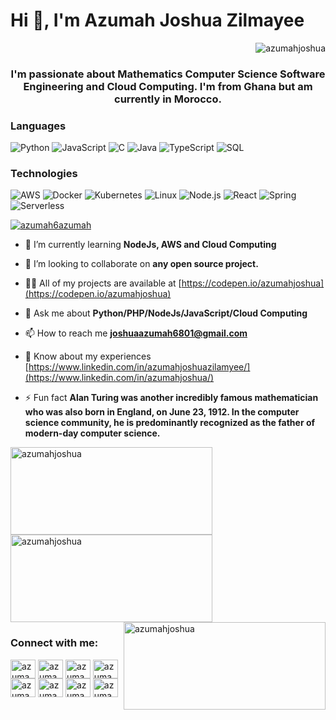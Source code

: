 <div align="center">
<h1 align="left">Hi 👋, I'm Azumah Joshua Zilmayee </h1> <p align="right"> <img src="https://komarev.com/ghpvc/?username=azumahjoshua&label=Profile%20views&color=0e75b6&style=flat" alt="azumahjoshua" /> </p>
</div>
<h3 align="center">I'm passionate about Mathematics Computer Science Software Engineering and Cloud Computing. I'm from Ghana but am currently in Morocco.</h3>

### Languages

![Python](https://img.shields.io/badge/-Python-000?&logo=Python)
![JavaScript](https://img.shields.io/badge/-JavaScript-000?&logo=JavaScript)
![C](https://img.shields.io/badge/-C-000?&logo=C)
![Java](https://img.shields.io/badge/-Java-000?&logo=Java&logoColor=007396)
![TypeScript](https://img.shields.io/badge/-TypeScript-000?&logo=TypeScript)
![SQL](https://img.shields.io/badge/-SQL-000?&logo=MySQL)

### Technologies

![AWS](https://img.shields.io/badge/-AWS-000?&logo=Amazon-AWS&logoColor=F90)
![Docker](https://img.shields.io/badge/-Docker-000?&logo=Docker)
![Kubernetes](https://img.shields.io/badge/-Kubernetes-000?&logo=Kubernetes)
![Linux](https://img.shields.io/badge/-Linux-000?&logo=Linux)
![Node.js](https://img.shields.io/badge/-Node.js-000?&logo=node.js)
![React](https://img.shields.io/badge/-React-000?&logo=React)
![Spring](https://img.shields.io/badge/-Spring-000?&logo=Spring)
![Serverless](https://img.shields.io/badge/-Serverless-000?&logo=Serverless)

<p align="left"> <a href="https://twitter.com/azumah6azumah" target="blank"><img src="https://img.shields.io/twitter/follow/azumah6azumah?logo=twitter&style=for-the-badge" alt="azumah6azumah" /></a> </p>

- 🌱 I’m currently learning **NodeJs, AWS and Cloud Computing**

- 👯 I’m looking to collaborate on **any open source project.**

- 👨‍💻 All of my projects are available at [https://codepen.io/azumahjoshua](https://codepen.io/azumahjoshua)

- 💬 Ask me about **Python/PHP/NodeJs/JavaScript/Cloud Computing**

- 📫 How to reach me **joshuaazumah6801@gmail.com**

- 📄 Know about my experiences [https://www.linkedin.com/in/azumahjoshuazilamyee/](https://www.linkedin.com/in/azumahjoshua/)

- ⚡ Fun fact **Alan Turing was another incredibly famous mathematician who was also born in England, on June 23, 1912. In the computer science community, he is predominantly recognized as the father of modern-day computer science.**

<div display="inline-block">
  <img align="left" height="140px" width="323px" src="https://github-readme-stats.vercel.app/api/top-langs?username=azumahjoshua&show_icons=true&locale=en&layout=compact" alt="azumahjoshua" />
<img align="auto" height="140px" width="323px" src="https://github-readme-stats.vercel.app/api?username=azumahjoshua&show_icons=true&locale=en" alt="azumahjoshua" />
<img align="right" height="140px"  width="323px" src="https://github-readme-streak-stats.herokuapp.com/?user=azumahjoshua&" alt="azumahjoshua" />
</div>

<h3 align="left">Connect with me:</h3>
<p align="left">
<a href="https://codepen.io/azumahjoshua" target="blank"><img align="center" src="https://raw.githubusercontent.com/rahuldkjain/github-profile-readme-generator/master/src/images/icons/Social/codepen.svg" alt="azumahjoshua" height="30" width="40" /></a>
<a href="https://twitter.com/azumah6azumah" target="blank"><img align="center" src="https://raw.githubusercontent.com/rahuldkjain/github-profile-readme-generator/master/src/images/icons/Social/twitter.svg" alt="azumah6azumah" height="30" width="40" /></a>
<a href="https://linkedin.com/in/azumahjoshuazilamyee" target="blank"><img align="center" src="https://raw.githubusercontent.com/rahuldkjain/github-profile-readme-generator/master/src/images/icons/Social/linked-in-alt.svg" alt="azumahjoshua" height="30" width="40" /></a>
<a href="https://medium.com/azumahjoshua" target="blank"><img align="center" src="https://raw.githubusercontent.com/rahuldkjain/github-profile-readme-generator/master/src/images/icons/Social/medium.svg" alt="azumahjoshua" height="30" width="40" /></a>
<a href="https://www.codechef.com/users/azumahjoshua" target="blank"><img align="center" src="https://cdn.jsdelivr.net/npm/simple-icons@3.1.0/icons/codechef.svg" alt="azumahjoshua" height="30" width="40" /></a>
<a href="https://www.leetcode.com/azumahjoshuazilamyee" target="blank"><img align="center" src="https://raw.githubusercontent.com/rahuldkjain/github-profile-readme-generator/master/src/images/icons/Social/leet-code.svg" alt="azumahjoshua" height="30" width="40" /></a>
<a href="https://www.hackerearth.com/azumahjoshuazilamyee" target="blank"><img align="center" src="https://raw.githubusercontent.com/rahuldkjain/github-profile-readme-generator/master/src/images/icons/Social/hackerearth.svg" alt="azumahjoshua" height="30" width="40" /></a>
<a href="https://discord.gg/azumahjoshua" target="blank"><img align="center" src="https://raw.githubusercontent.com/rahuldkjain/github-profile-readme-generator/master/src/images/icons/Social/discord.svg" alt="azumahjoshua" height="30" width="40" /></a>
</p>
